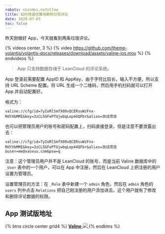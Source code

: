 ```yaml
---
robots: noindex,nofollow
title: 如何快速优雅地删除垃圾评论
date: 2020-07-03
toc: false
---
```


昨天刚做好 App，今天就看到两条垃圾评论。

{% videos center, 3 %}
{% video https://github.com/theme-volantis/volantis-docs/releases/download/assets/valine-ios.mov %}
{% endvideos %}

> App 只支持数据存储于 LeanCloud 的评论系统。

App 登录前需要配置 AppID 和 AppKey，由于字符比较长，输入不方便，所以支持 URL Scheme 配置。将 URL 生成一个二维码，然后用手机扫码就可以打开 App 并自动配置好。

格式为：

```
valine://cfg/id=7yIoRlSmfX09vQCERsuWzFnx-MdYXbMMI&key=3zCL5GFePTUjwbqLop44QFbr&alias=测试项目
```

也可以把管理员用户的账号和密码配置上，扫码直接登录，但是注意不要泄露出去：

```
valine://cfg/id=7yIoRlSmfX09vQCERsuWzFnx-MdYXbMMI&key=3zCL5GFePTUjwbqLop44QFbr&alias=测试项目&user=me@xaoxuu.com&psw=q
```

注意：这个管理员用户并不是 LeanCloud 的账号，而是当前 Valine 数据库中的 `_User` 表中的一个用户，可以在 App 中注册，然后在 LeanCloud 上把注册的用户设置为管理员。

设置管理员的方法：在 `_Role` 表中新建一个 `admin` 角色，然后在 `admin` 角色的 `users` 列中点击 `Relations` 把自己刚注册的用户添加进去，这个用户就有了修改和删除评论数据的权限。

## App 测试版地址

{% btns circle center grid4 %}
<a href='https://testflight.apple.com/join/zA4MOzDd'>
  <i class='fab fa-apple'></i>
  <b>Valine</b>
  <img src='https://i.loli.net/2020/07/04/cGmgsHhwlt4vYyK.png'>
</a>
{% endbtns %}
